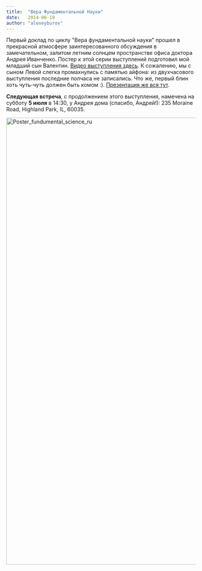 ```yaml
---
title:  "Вера Фундаментальной Науки"
date:   2014-06-19
author: "alexeyburov"
---
```


Первый доклад по циклу "Вера фундаментальной науки" прошел в прекрасной атмосфере заинтересованного обсуждения в замечательном, залитом летним солнцем пространстве офиса доктора Андрея Иванченко. Постер к этой серии выступлений подготовил мой младший сын Валентин. <a href="https://www.youtube.com/watch?v=tDP6XadrIs8&amp;feature=em-upload_owner" target="_blank">Видео выступления здесь</a>. К сожалению, мы с сыном Левой слегка промахнулись с памятью айфона: из двухчасового выступления последние полчаса не записались. Что же, первый блин хоть чуть-чуть должен быть комом :). <a href="http://www.fermisocietyofphilosophy.org/CFF/Faith%20of%20Science/FaithOfScience_ru_part1.pdf" target="_blank">Презентация же вся тут</a>.

<strong>Следующая встреча</strong>, с продолжением этого выступления, намечена на субботу <strong>5 июля</strong> в 14:30, у Андрея дома (спасибо, Андрей!): 235 Moraine Road, Highland Park, IL, 60035.

<a href="https://russianchicagophilosophyforum.files.wordpress.com/2014/06/poster_fundumental_science_ru.png"><img class="alignnone  wp-image-12" src="http://russianchicagophilosophyforum.files.wordpress.com/2014/06/poster_fundumental_science_ru.png?w=187" alt="Poster_fundumental_science_ru" width="740" height="1187" /></a>